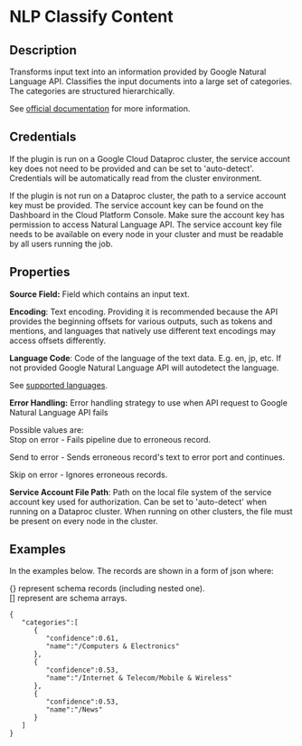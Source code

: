 # NLP Classify Content

Description
-----------
Transforms input text into an information provided by Google Natural Language API.
Classifies the input documents into a large set of categories. 
The categories are structured hierarchically.

See [official documentation](https://cloud.google.com/natural-language/docs/basics) for more information.

Credentials
-----------
If the plugin is run on a Google Cloud Dataproc cluster, the service account key does not need to be
provided and can be set to 'auto-detect'.
Credentials will be automatically read from the cluster environment.

If the plugin is not run on a Dataproc cluster, the path to a service account key must be provided.
The service account key can be found on the Dashboard in the Cloud Platform Console.
Make sure the account key has permission to access Natural Language API.
The service account key file needs to be available on every node in your cluster and
must be readable by all users running the job.

Properties
----------
**Source Field:** Field which contains an input text.

**Encoding**: Text encoding. Providing it is recommended because the API provides the beginning offsets for various 
outputs, such as tokens and mentions, and languages that natively use different text encodings may access offsets 
differently.

**Language Code**: Code of the language of the text data. E.g. en, jp, etc. If not provided
Google Natural Language API will autodetect the language.

See [supported languages](https://cloud.google.com/natural-language/docs/languages).

**Error Handling:** Error handling strategy to use when API request to Google Natural Language API fails

Possible values are:<br>
Stop on error - Fails pipeline due to erroneous record.

Send to error - Sends erroneous record's text to error port and continues.

Skip on error - Ignores erroneous records.

**Service Account File Path**: Path on the local file system of the service account key used for
authorization. Can be set to 'auto-detect' when running on a Dataproc cluster.
When running on other clusters, the file must be present on every node in the cluster.

Examples
----------

In the examples below. The records are shown in a form of json where:

{} represent schema records (including nested one).                       
[] represent are schema arrays.

```
{
   "categories":[
      {
         "confidence":0.61,
         "name":"/Computers & Electronics"
      },
      {
         "confidence":0.53,
         "name":"/Internet & Telecom/Mobile & Wireless"
      },
      {
         "confidence":0.53,
         "name":"/News"
      }
   ]
}
```